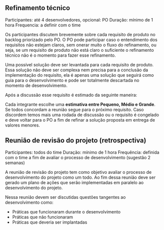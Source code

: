 ## Refinamento técnico

Participantes: até 4 desenvolvedores, opcional: PO
Duração: mínimo de 1 hora
Frequencia: a definir com o time

Os participantes discutem brevemente sobre cada requisito de produto no backlog priorizado pelo PO. O PO pode participar caso o entendimento dos requisitos não estejam claros, sem onerar muito o fluxo do refinamento, ou seja, se um requisito de produto não está claro o suficiente o refinamento técnico não é o momento para fazer esse refinamento.

Uma possível solução deve ser levantada para cada requisito de produto. Essa solução não deve ser complexa nem precisa para a conclusão da implementação do requisito, ela é apenas uma solução que seguirá como guia para o desenvolvimento e pode ser totalmente descartada no momento de desenvolvimento.

Após a discussão esse requisito é estimado da seguinte maneira:

Cada integrante escolhe uma **estimativa entre Pequeno, Médio e Grande**. Se todos concordam a reunião segue para o próximo requisito. Caso discordem temos mais uma rodada de discussão ou o requisito é congelado e deve voltar para o PO a fim de refinar a solução proposta em entrega de valores menores.

## Reunião de revisão do projeto (retrospectiva)

Participantes: todos do time
Duração: mínimo de 1 hora
Frequência: definida com o time a fim de avaliar o processo de desenvolvimento (sugestão 2 semanas)

A reunião de revisão do projeto tem como objetivo avaliar o processo de desenvolvimento do projeto como um todo. Ao fim dessa reunião deve ser gerado um plano de ações que serão implementadas em paralelo ao desenvolvimento do projeto.

Nessa reunião devem ser discutidas questões tangentes ao desenvolvimento como:

- Práticas que funcionaram durante o desenvolvimento
- Práticas que não funcionaram
- Práticas que deveria ser implantadas

